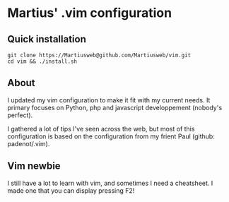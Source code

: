 # Martius' .vim configuration

## Quick installation

```
git clone https://Martiusweb@github.com/Martiusweb/vim.git
cd vim && ./install.sh
```

## About

I updated my vim configuration to make it fit with my current needs. It primary
focuses on Python, php and javascript developpement (nobody's perfect).

I gathered a lot of tips I've seen across the web, but most of this
configuration is based on the configuration from my frient Paul (github:
padenot/.vim).

## Vim newbie

I still have a lot to learn with vim, and sometimes I need a cheatsheet. I made
one that you can display pressing F2!
